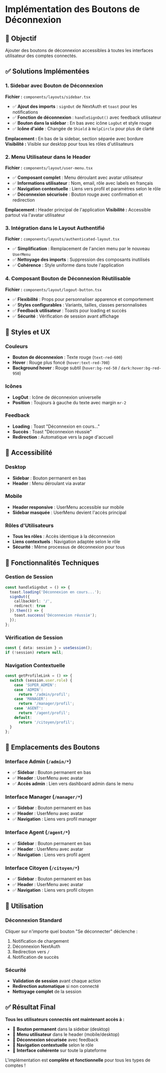 # Implémentation des Boutons de Déconnexion

## 🎯 Objectif
Ajouter des boutons de déconnexion accessibles à toutes les interfaces utilisateur des comptes connectés.

## ✅ Solutions Implémentées

### 1. **Sidebar avec Bouton de Déconnexion**
**Fichier :** `components/layouts/sidebar.tsx`

- ✅ **Ajout des imports** : `signOut` de NextAuth et `toast` pour les notifications
- ✅ **Fonction de déconnexion** : `handleSignOut()` avec feedback utilisateur
- ✅ **Bouton dans la sidebar** : En bas avec icône `LogOut` et style rouge
- ✅ **Icône d'aide** : Changée de `Shield` à `HelpCircle` pour plus de clarté

**Emplacement :** En bas de la sidebar, section séparée avec bordure
**Visibilité :** Visible sur desktop pour tous les rôles d'utilisateurs

### 2. **Menu Utilisateur dans le Header**
**Fichier :** `components/layout/user-menu.tsx`

- ✅ **Composant complet** : Menu déroulant avec avatar utilisateur
- ✅ **Informations utilisateur** : Nom, email, rôle avec labels en français
- ✅ **Navigation contextuelle** : Liens vers profil et paramètres selon le rôle
- ✅ **Déconnexion sécurisée** : Bouton rouge avec confirmation et redirection

**Emplacement :** Header principal de l'application
**Visibilité :** Accessible partout via l'avatar utilisateur

### 3. **Intégration dans le Layout Authentifié**
**Fichier :** `components/layouts/authenticated-layout.tsx`

- ✅ **Simplification** : Remplacement de l'ancien menu par le nouveau `UserMenu`
- ✅ **Nettoyage des imports** : Suppression des composants inutilisés
- ✅ **Cohérence** : Style uniforme dans toute l'application

### 4. **Composant Bouton de Déconnexion Réutilisable**
**Fichier :** `components/layout/logout-button.tsx`

- ✅ **Flexibilité** : Props pour personnaliser apparence et comportement
- ✅ **Styles configurables** : Variants, tailles, classes personnalisées
- ✅ **Feedback utilisateur** : Toasts pour loading et succès
- ✅ **Sécurité** : Vérification de session avant affichage

## 🎨 Styles et UX

### Couleurs
- **Bouton de déconnexion** : Texte rouge (`text-red-600`)
- **Hover** : Rouge plus foncé (`hover:text-red-700`)
- **Background hover** : Rouge subtil (`hover:bg-red-50` / `dark:hover:bg-red-950`)

### Icônes
- **LogOut** : Icône de déconnexion universelle
- **Position** : Toujours à gauche du texte avec margin `mr-2`

### Feedback
- **Loading** : Toast "Déconnexion en cours..."
- **Succès** : Toast "Déconnexion réussie"
- **Redirection** : Automatique vers la page d'accueil

## 📱 Accessibilité

### Desktop
- **Sidebar** : Bouton permanent en bas
- **Header** : Menu déroulant via avatar

### Mobile
- **Header responsive** : UserMenu accessible sur mobile
- **Sidebar masquée** : UserMenu devient l'accès principal

### Rôles d'Utilisateurs
- **Tous les rôles** : Accès identique à la déconnexion
- **Liens contextuels** : Navigation adaptée selon le rôle
- **Sécurité** : Même processus de déconnexion pour tous

## 🔧 Fonctionnalités Techniques

### Gestion de Session
```typescript
const handleSignOut = () => {
  toast.loading('Déconnexion en cours...');
  signOut({ 
    callbackUrl: '/',
    redirect: true 
  }).then(() => {
    toast.success('Déconnexion réussie');
  });
};
```

### Vérification de Session
```typescript
const { data: session } = useSession();
if (!session) return null;
```

### Navigation Contextuelle
```typescript
const getProfileLink = () => {
  switch (session.user.role) {
    case 'SUPER_ADMIN':
    case 'ADMIN':
      return '/admin/profil';
    case 'MANAGER':
      return '/manager/profil';
    case 'AGENT':
      return '/agent/profil';
    default:
      return '/citoyen/profil';
  }
};
```

## 📍 Emplacements des Boutons

### Interface Admin (`/admin/*`)
- ✅ **Sidebar** : Bouton permanent en bas
- ✅ **Header** : UserMenu avec avatar
- ✅ **Accès admin** : Lien vers dashboard admin dans le menu

### Interface Manager (`/manager/*`)
- ✅ **Sidebar** : Bouton permanent en bas
- ✅ **Header** : UserMenu avec avatar
- ✅ **Navigation** : Liens vers profil manager

### Interface Agent (`/agent/*`)
- ✅ **Sidebar** : Bouton permanent en bas
- ✅ **Header** : UserMenu avec avatar
- ✅ **Navigation** : Liens vers profil agent

### Interface Citoyen (`/citoyen/*`)
- ✅ **Sidebar** : Bouton permanent en bas
- ✅ **Header** : UserMenu avec avatar
- ✅ **Navigation** : Liens vers profil citoyen

## 🚀 Utilisation

### Déconnexion Standard
Cliquer sur n'importe quel bouton "Se déconnecter" déclenche :
1. Notification de chargement
2. Déconnexion NextAuth
3. Redirection vers `/`
4. Notification de succès

### Sécurité
- **Validation de session** avant chaque action
- **Redirection automatique** si non connecté
- **Nettoyage complet** de la session

## ✅ Résultat Final

**Tous les utilisateurs connectés ont maintenant accès à :**
- 🎯 **Bouton permanent** dans la sidebar (desktop)
- 🎯 **Menu utilisateur** dans le header (mobile/desktop)
- 🎯 **Déconnexion sécurisée** avec feedback
- 🎯 **Navigation contextuelle** selon le rôle
- 🎯 **Interface cohérente** sur toute la plateforme

L'implémentation est **complète et fonctionnelle** pour tous les types de comptes ! 